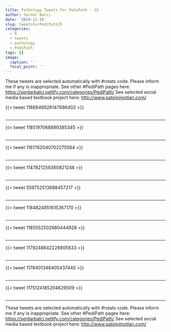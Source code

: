 ```yaml
---
title: Pathology Tweets For PediPath - 25
author: Serdar Balci
date: '2019-11-15'
slug: tweetsForPediPath25
categories:
  - R
  - tweets
  - pathology
  - PediPath
tags: []
image:
  caption: ''
  focal_point: ''
---
```



These tweets are selected automatically with #rstats code. Please inform me if any is inappropriate.
See other #PediPath pages here: https://serdarbalci.netlify.com/categories/PediPath/ 
See selected social media based textbook project here: http://www.patolojinotlari.com/

{{< tweet 1186646926147686402 >}}
<br>
<br>
<hr>
{{< tweet 1185197068899385345 >}}
<br>
<br>
<hr>
{{< tweet 1161762040702275584 >}}
<br>
<br>
<hr>
{{< tweet 1147821259360821248 >}}
<br>
<br>
<hr>
{{< tweet 559752513688457217 >}}
<br>
<br>
<hr>
{{< tweet 1184824851615367170 >}}
<br>
<br>
<hr>
{{< tweet 1185552502680444928 >}}
<br>
<br>
<hr>
{{< tweet 1179248842228805633 >}}
<br>
<br>
<hr>
{{< tweet 1178401346405437440 >}}
<br>
<br>
<hr>
{{< tweet 1175124185204629509 >}}
<br>
<br>
<hr>


These tweets are selected automatically with #rstats code. Please inform me if any is inappropriate.
See other #PediPath pages here: https://serdarbalci.netlify.com/categories/PediPath/ 
See selected social media based textbook project here: http://www.patolojinotlari.com/
